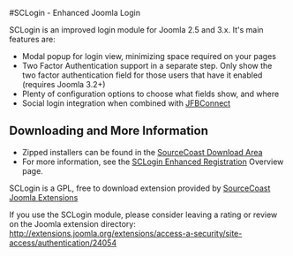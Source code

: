 #SCLogin - Enhanced Joomla Login

SCLogin is an improved login module for Joomla 2.5 and 3.x. It's main features are:
* Modal popup for login view, minimizing space required on your pages
* Two Factor Authentication support in a separate step. Only show the two factor authentication field for those users that have it enabled (requires Joomla 3.2+)
* Plenty of configuration options to choose what fields show, and where
* Social login integration when combined with [JFBConnect](http://www.sourcecoast.com/joomla-facebook/ "Social Networking for Joomla")

## Downloading and More Information
* Zipped installers can be found in the [SourceCoast Download Area](http://www.sourcecoast.com/index.php?option=com_ars&view=release&Itemid=248)
* For more information, see the [SCLogin Enhanced Registration](http://sourcecoast.com/sclogin) Overview page.

SCLogin is a GPL, free to download extension provided by [SourceCoast Joomla Extensions](http://www.sourcecoast.com/)

If you use the SCLogin module, please consider leaving a rating or review on the Joomla extension directory:
http://extensions.joomla.org/extensions/access-a-security/site-access/authentication/24054
